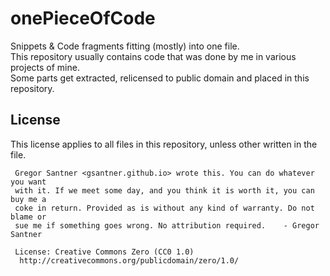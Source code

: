 # onePieceOfCode
Snippets & Code fragments fitting (mostly) into one file.  
This repository usually contains code that was done by me in various projects of mine.  
Some parts get extracted, relicensed to public domain and placed in this repository.  

## License

This license applies to all files in this repository, unless other written in the file.

```
 Gregor Santner <gsantner.github.io> wrote this. You can do whatever you want
 with it. If we meet some day, and you think it is worth it, you can buy me a
 coke in return. Provided as is without any kind of warranty. Do not blame or
 sue me if something goes wrong. No attribution required.    - Gregor Santner

 License: Creative Commons Zero (CC0 1.0)
  http://creativecommons.org/publicdomain/zero/1.0/
```


